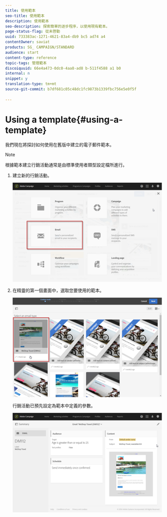 ```yaml
---
title: 使用範本
seo-title: 使用範本
description: 使用範本
seo-description: 探索簡單的逐步程序，以使用現有範本。
page-status-flag: 從未啓動
uuid: 733383ac-1271-4621-83a4-db9 bc5 ad74 a4
contentOwner: saviat
products: SG_ CAMPAIGN/STANDARD
audience: start
content-type: reference
topic-tags: 管理範本
discoiquuid: 66e4a473-0dc0-4aa8-ad8 b-511f4588 a1 b0
internal: n
snippet: y
translation-type: tm+mt
source-git-commit: b7df681c05c48dc1fc9873b1339fbc756e5e0f5f

---
```



# Using a template{#using-a-template}

我們現在將探討如何使用在舊版中建立的電子郵件範本。

>[!NOTE]
>
>根據範本建立行銷活動通常是由標準使用者類型設定檔所進行。

1. 建立新的行銷活動。

   ![](assets/template_5.png)

1. 在精靈的第一個畫面中，選取您要使用的範本。

   ![](assets/template_6.png)

   行銷活動已預先設定為範本中定義的參數。

   ![](assets/template_7.png)


